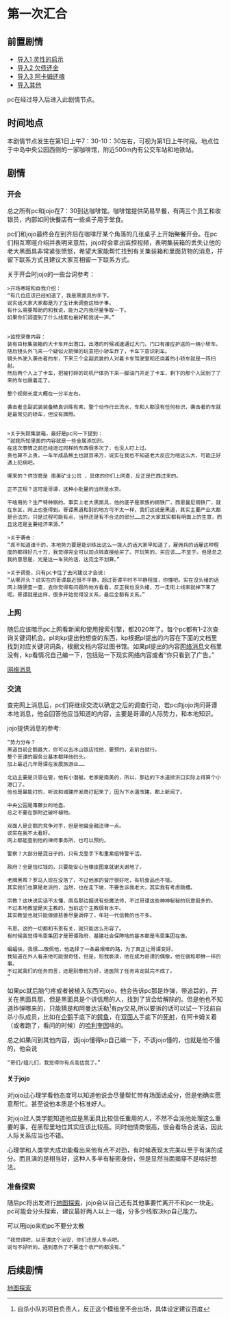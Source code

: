 # 第一次汇合

## 前置剧情

* [导入1 灵性的启示](/导入1灵性的启示.md)
* [导入2 欠债还金](/导入2欠债还金.md)
* [导入3 阿卡姆还魂](/导入3阿卡姆还魂.md)
* [导入其他](/导入其他.md)

pc在经过导入后进入此剧情节点。

## 时间地点

本剧情节点发生在第1日上午7：30-10：30左右，可视为第1日上午时段。地点位于中岛中央公园西侧的一家咖啡馆，附近500m内有公交车站和地铁站。

## 剧情

### 开会

总之所有pc和jojo在7：30到达咖啡馆。咖啡馆提供简易早餐，有两三个员工和收银员，内部如同快餐店有一些桌子用于堂食。

pc们和jojo最终会在到齐后在咖啡厅某个角落的几张桌子上开始~~聚餐~~开会。在pc们相互寒暄介绍并表明来意后，jojo将会拿出监控视频，表明集装箱的丢失让他的老大黑面具非常紧张愤怒，希望大家能帮忙找到有关集装箱和里面货物的消息，并留下联系方式且建议大家互相留一下联系方式。

关于开会时jojo的一些台词参考：

    >开场寒暄和自我介绍：
    “有几位应该已经知道了，我是黑面具的手下。
    说实话大家大家都是为了生计来调查这档子事。
    有什么需要帮助的和我说，能力之内我尽量争取一下。
    如果你们调查到了什么线索也最好和我说一声。”
    

    >监控录像内容：
    装有目标集装箱的大卡车开出港口，出港的时候减速通过大门，门口有接应护送的一辆小轿车。
    随后镜头外飞来一个疑似火箭弹的玩意把小轿车炸了，卡车下意识刹车。
    镜头外驶入袭击者的车，下来三个全副武装的人对着卡车驾驶室和还烧着的小轿车就是一阵扫射。
    然后两个人上了卡车，把被打碎的司机尸体扔下来一脚油门开走了卡车，剩下的那个人回到了了来的车也跟着走了。

    整个视频长度大概在一分半左右。
    
    袭击者全副武装装备精良训练有素，整个动作行云流水，车和人都没有任何标识，袭击者的车就是最常见的轿车，但没有牌照。


    >关于失踪集装箱，最好是pc问一下提到：
    “就我所知里面的内容就是一些金属添加剂。
    在这次事情之前已经进过同样的东西很多次了，也没人盯上过。
    贵也算不上贵，一车半成品稀土也就百来万，说实在我也不知道老大反应为啥这么大，可能正好遇上犯病吧。
    
    哪来的？供货商是 南美矿业公司 ，具体的你们上网查，反正是巴西过来的。
    
    正不正规？这可是哥谭，这种小批量的当然是水货。
    
    干啥用的？生产特种钢的。事实上老大黑面具，他的底子是家族的钢铁厂，西恩曼尼钢铁厂，就在东区，网上也查得到。哥谭黑道和别的地方可不太一样，我们这说是黑道，其实主要产业大都是合法的，只是过程可能有点，当然还是有不合法的部分……总之大家其实都有明面上的生意，而且这还是主要经济来源。”

    >关于袭击：
    “真不知道谁干的，本地势力要是能训练出这么一拨人的话大家早知道了，雇佣兵的话雇这种程度的都得好几十万，我觉得完全可以加点钱直接给买了。开玩笑的，买应该……不至于。但是总之我的意思是，光是这一车货的话，这完全不划算。”

    >关于调查，只有pc卡住了去问建议才会说:
    “从哪开头？说实在的哥谭最近很不平静，超过哥谭平时不平静程度，你懂吧。实在没头绪的话网上随便查一查，去你觉得有问题的地方看看，反正我也没头绪，万一走街上线索就掉下来了呢。哥谭就是这样，很多开始觉得没关系，最后全都有关系。”

### 上网

随后应该暗示pc上网看新闻和使用搜索引擎，都2020年了。每个pc都有1-2次查询关键词机会。pl向kp提出他想查的东西，kp根据pl提出的内容在下面的文档里找到对应关键词词条，根据文档内容过图书馆。如果pl提出的内容[网络消息](/网络消息.md)文档里没有，kp看情况自己编一下，包括贴一下现实网络内容或者“你只看到了广告。”

[网络消息](/网络消息.md)

### 交流

查完网上消息后，pc们将继续交流以确定之后的调查行动，若pc向jojo询问哥谭本地消息，他会回答他应当知道的内容，主要是哥谭的人际势力，和本地知识。

jojo提供消息的参考:

    “势力分布？
    黑道目前企鹅最大，你可以去冰山饭店找他，要预约，走前台就行。
    整个哥谭的服务业基本都拜他码头。
    加上最近几年哥谭在发展旅游业……

    北边主要是贝恩在管，他有小潜艇，老家是南美的，所以，那边的下水道排洪口实际上得算个小港口了。
    他也是最能打的，听说和城建开发商打起来了，因为下水道改建。都上新闻了。

    中央公园是毒藤女的地盘。
    总之不要在那附近破坏植物。

    双面人是企鹅的竞争对手，但是他偏金融法律一点。
    说实在我不太看好。
    网上都能查到他的律师事务所，也可以预约。

    警察？大部分是混日子的，只有戈登手下和重案组特警干活。

    政府？全是恰烂钱的，只要能安心当橡皮图章就谢天谢地了。

    老牌黑帮？罗马人现在没落了，不过他家的餐厅很好吃，有机食品也不错。
    其实我们也算是老派的，当然，也在走下坡，不要告诉我老大，其实我有考虑跳槽。

    宗教？这块说实话不太懂，南岛那边据说有些魔法师，不过哥谭这些神神秘秘的玩意挺多的。
    不过本地教堂是天主教的，当前这个主教很有水平。
    其实教堂也就只能做做慈善尽量调停了，年轻一代信教的也不多。

    韦恩。这的一切都和韦恩有关，就只能这么形容了。
    有时候我觉得韦恩集团才是哥谭政府，基建社会保障啥的基本都是韦恩集团在做。

    蝙蝠侠。我很……敬佩他，他选择了一条最艰难的路，为了真正让哥谭变好。
    我知道在外人看来他可能很奇怪，但是，恕我亵渎，他在成为哥谭的偶像，他在做和耶稣一样的事。
    不过就我们的任务而言，还是别惹他为好，进医院了任务肯定就完不成了。
    ”

如果pc就后脑勺疼或者被植入东西问jojo，他会告诉pc那是炸弹，带追踪的，开关在黑面具那，但是黑面具是个讲信用的人，找到了货会给解除的。但是他也不知道炸弹哪来的，只能猜是和阿曼达沃勒[^1]有py交易,所以要拆的话可以试一下找前自杀小队成员，比如在[企鹅](人物/企鹅.md)手底下的[鳄鱼](人物/鳄鱼.md)，在[双面人](人物/双面人.md)手底下的[死射](人物/死射.md)，在阿卡姆关着（或者跑了，看问的时候）的[哈利奎因](人物/哈莉奎因.md)啥的。

[^1]:自杀小队的项目负责人，反正这个模组里不会出场，具体设定建议百度

总之如果问到其他内容，该jojo懂得kp自己编一下，不该jojo懂的，也就是他不懂的，他会说

    “哥们/姐儿们，我觉得你有点高估我了。”

#### 关于jojo

对jojo过心理学看他态度可以知道他说会尽量帮忙带有场面话成分，但是他确实愿意帮忙。甚至说他本质是个标准好人。

对jojo过人类学能知道他应是黑面具比较信任重用的人，不然不会派他处理这么重要的事，在黑帮里地位其实应该比较高。同时他情商很高，很会看场合说话，因此人际关系应当也不错。

心理学和人类学大成功能看出来他有点不对劲，有时候表现太完美以至于有演的成分。而且演的是相当好，这种人多半有秘密身份，但是显然当面揭穿不是啥好想法。

### 准备探索

随后pc将出发进行[地图探索](/地图跳转.md)，jojo会以自己还有其他事要忙离开不和pc一块走。pc可能会分头探索，建议最好两人以上一组，分多少线取决kp自己能力。

可以用jojo来劝pc不要分太散
    
    “我觉得吧，以哥谭这个治安，你们还是人多点吧。
    说句不好听的，遇到意外了不要连个收尸的都没有。”

## 后续剧情

[地图探索](/地图跳转.md)